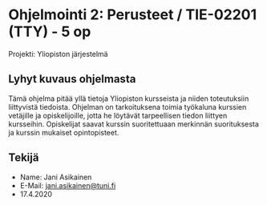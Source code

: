 # Ohjelmointi 2: Perusteet / TIE-02201 (TTY) - 5 op
Projekti: Yliopiston järjestelmä 

## Lyhyt kuvaus ohjelmasta
Tämä ohjelma pitää yllä tietoja Yliopiston kursseista ja niiden toteutuksiin liittyvistä tiedoista.
Ohjelman on tarkoituksena toimia työkaluna kurssien vetäjille ja opiskelijoille, jotta
he löytävät tarpeellisen tiedon liittyen kursseihin. Opiskelijat saavat kurssin suoritettuaan merkinnän
suorituksesta ja kurssin mukaiset opintopisteet. 

## Tekijä
* Name: Jani Asikainen
* E-Mail: jani.asikainen@tuni.fi
* 17.4.2020
